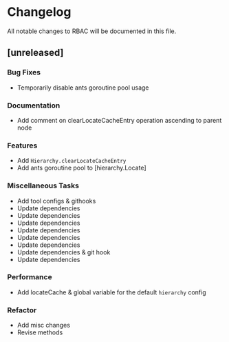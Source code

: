 # Changelog

All notable changes to RBAC will be documented in this file.

## [unreleased]

### Bug Fixes

- Temporarily disable ants goroutine pool usage

### Documentation

- Add comment on clearLocateCacheEntry operation ascending to parent node

### Features

- Add `Hierarchy.clearLocateCacheEntry`
- Add ants goroutine pool to [hierarchy.Locate]

### Miscellaneous Tasks

- Add tool configs & githooks
- Update dependencies
- Update dependencies
- Update dependencies
- Update dependencies
- Update dependencies
- Update dependencies
- Update dependencies & git hook
- Update dependencies

### Performance

- Add locateCache & global variable for the default `hierarchy` config

### Refactor

- Add misc changes
- Revise methods

<!-- fisher -->
